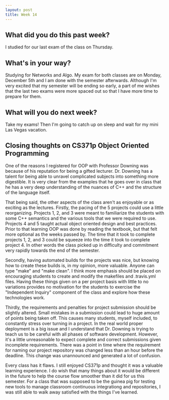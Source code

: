 ```yaml
---
layout: post
title: Week 14
---
```


<h2>What did you do this past week?</h2>

I studied for our last exam of the class on Thursday.

<h2>What's in your way?</h2>

Studying for Networks and Algo. My exam for both classes are on Monday, December 5th and I am done with the semester afterwards.
Although I'm very excited that my semester will be ending so early, a part of me wishes that the last two exams were more spaced
out so that I have more time to prepare for them.

<h2>What will you do next week?</h2>

Take my exams! Then I'm going to catch up on sleep and wait for my mini Las Vegas vacation.

<h2>Closing thoughts on CS371p Object Oriented Programming</h2>

One of the reasons I registered for OOP with Professor Downing was because of his reputation for being a gifted lecturer.
Dr. Downing has a talent for being able to unravel complicated subjects into something more digestible. It is very clear from the
examples that he goes over in class that he has a very deep understanding of the nuances of C++ and the structure of the language
itself. 

That being said, the other aspects of the class aren't as enjoyable or as exciting as the lectures. Firstly, the pacing of the 5
projects could use a little reorganizing. Projects 1, 2, and 3 were meant to familiarize the students with some C++ semantics and 
the various tools that we were required to use. Projects 4 and 5 taught actual object oriented design and best practices. Prior to
that learning OOP was done by reading the textbook, but that felt more optional as the weeks passed by. The time that it took to 
complete projects 1, 2, and 3 could be squeeze into the time it took to complete project 4. In other words the class picked up in
difficulty and commitment very rapidly towards the end of the semester.

Secondly, having automated builds for the projects was nice, but knowing how to create these builds is, in my opinion, more valuable.
Anyone can type "make" and "make clean". I think more emphasis should be placed on encouraging students to create and modify the 
makefiles and .travis.yml files. Having these things given on a per project basis with little to no variations provides no motivation
for the students to exercise the "Independent Inquiry" component of the class and explore how these technologies work. 

Thirdly, the requirements and penalties for project submission should be slightly altered. Small mistakes in a submission could lead
to huge amount of points being taken off. This causes many students, myself included, to constantly stress over turning in a project.
In the real world proper deployment is a big issue and I understand that Dr. Downing is trying to teach us to be careful with all phases
of software development. However, it's a little unreasonable to expect complete and correct submissions given incomplete requirements.
There was a point in time where the requirement for naming our project repository was changed less than an hour before the deadline. This
change was unannounced and generated a lot of confusion.

Every class has it flaws. I still enjoyed CS371p and thought it was a valuable learning experience. I do wish that many things about it
would be different in the future to help the course flow smoother than it did for us this semester. For a class that was supposed to
be the guinea pig for testing new tools to manage classroom continuous integrationg and repositories, I was still able to walk away 
satisfied with the things I've learned.

